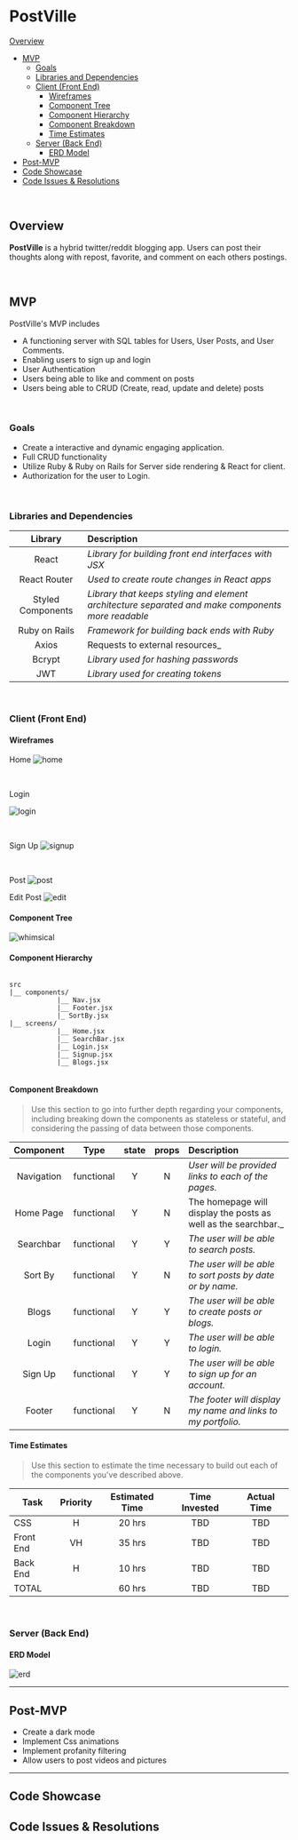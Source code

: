 # PostVille
 [Overview](#overview)
- [MVP](#mvp)
  - [Goals](#goals)
  - [Libraries and Dependencies](#libraries-and-dependencies)
  - [Client (Front End)](#client-front-end)
    - [Wireframes](#wireframes)
    - [Component Tree](#component-tree)
    - [Component Hierarchy](#component-hierarchy)
    - [Component Breakdown](#component-breakdown)
    - [Time Estimates](#time-estimates)
  - [Server (Back End)](#server-back-end)
    - [ERD Model](#erd-model)
- [Post-MVP](#post-mvp)
- [Code Showcase](#code-showcase)
- [Code Issues & Resolutions](#code-issues--resolutions)

<br>

## Overview

**PostVille** is a hybrid twitter/reddit blogging app. Users can post their thoughts along with repost, favorite, and comment on each others postings. 


<br>

## MVP

PostVille's MVP includes
- A functioning server with SQL tables for Users, User Posts, and User Comments.
- Enabling users to sign up and login
- User Authentication
- Users being able to like and comment on posts
- Users being able to CRUD (Create, read, update and delete) posts


<br>

### Goals
- Create a interactive and dynamic engaging application.
- Full CRUD functionality
- Utilize Ruby & Ruby on Rails for Server side rendering & React for client.
- Authorization for the user to Login.

<br>

### Libraries and Dependencies



|    Library    | Description                                          |
| :-----------: | :--------------------------------------------------- |
|     React     | _Library for building front end interfaces with JSX_ |
| React Router  | _Used to create route changes in React apps_ |
|  Styled Components| _Library that keeps styling and element architecture separated and make components more readable_ |         
| Ruby on Rails | _Framework for building back ends with Ruby_         
|   Axios            | Requests to external resources_ 
|    Bcrypt     | _Library used for hashing passwords_                      |
|      JWT      | _Library used for creating tokens_                        |

<br>

### Client (Front End)

#### Wireframes
Home
![home](https://imgur.com/BekqmDO.png)

<br>

Login

![login](https://i.imgur.com/O2mnzVs.png)

<br>

Sign Up
![signup](https://i.imgur.com/Nl8wrtu.png)

<br>

Post
![post](https://i.imgur.com/ewjTtEN.png)

Edit Post
![edit](https://i.imgur.com/FRCgWmq.png)

#### Component Tree



![whimsical](https://i.imgur.com/rBNkXw0.png[/img)

#### Component Hierarchy



``` structure

src
|__ components/
            |__ Nav.jsx
            |__ Footer.jsx
            |_ SortBy.jsx
|__ screens/
            |__ Home.jsx
            |__ SearchBar.jsx
            |__ Login.jsx
            |__ Signup.jsx
            |__ Blogs.jsx
   

```

#### Component Breakdown

> Use this section to go into further depth regarding your components, including breaking down the components as stateless or stateful, and considering the passing of data between those components.

|  Component   |    Type    | state | props | Description                                                      |
| :----------: | :--------: | :---: | :---: | :--------------------------------------------------------------- |
|  Navigation  | functional |   Y  |   N   | _User will be provided links to each of the pages._       |
|  Home Page   |   functional |   Y   |   N   | The homepage will display the posts as well as the searchbar._      |
| Searchbar | functional |   Y  |   Y  | _The user will be able to search posts._                 |
| Sort By | functional |   Y  |   N  | _The user will be able to sort posts by date or by name._                 |
| Blogs | functional |   Y  |   Y  | _The user will be able to create posts or blogs._                 |
| Login | functional |   Y  |   Y  | _The user will be able to login._                 |
| Sign Up | functional |   Y  |   Y  | _The user will be able to sign up for an account._                 |
| Footer | functional |   Y  |   N  | _The footer will display my name and links to my portfolio._ |

#### Time Estimates

> Use this section to estimate the time necessary to build out each of the components you've described above.

| Task      | Priority | Estimated Time | Time Invested | Actual Time |
| --------- | :------: | :------------: | :-----------: | :---------: |
| CSS       |    H     |     20 hrs     |   TBD    |   TBD    |
| Front End |    VH    |     35 hrs     |    TBD    |   TBD  |
| Back End  |    H     |     10 hrs     |     TBD    |    TBD    |
| TOTAL     |          |     60 hrs     |   TBD    |   TBD |



<br>

### Server (Back End)

#### ERD Model

![erd](https://i.imgur.com/gMbBtPG.png)


***

## Post-MVP
- Create a dark mode
- Implement Css animations
- Implement profanity filtering
- Allow users to post videos and pictures

***

## Code Showcase



## Code Issues & Resolutions


